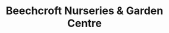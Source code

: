 ---
title: "Beechcroft Nurseries & Garden Centre"
url: /belbroughton/beechcroft-nurseries-and-garden-centre/
shop: garden centre
---